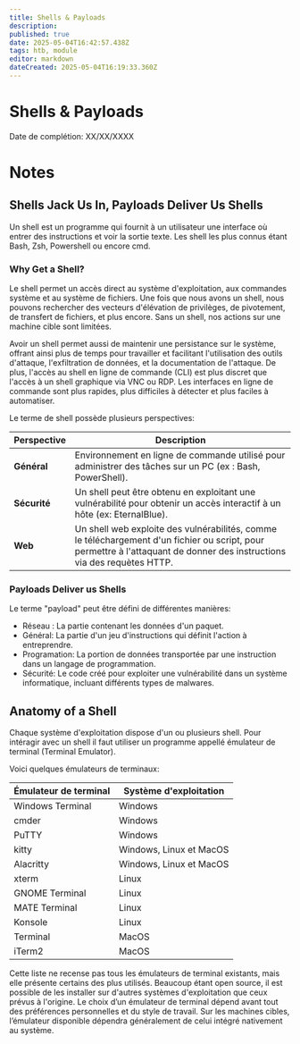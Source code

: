```yaml
---
title: Shells & Payloads
description: 
published: true
date: 2025-05-04T16:42:57.438Z
tags: htb, module
editor: markdown
dateCreated: 2025-05-04T16:19:33.360Z
---
```


# Shells & Payloads

Date de complétion: XX/XX/XXXX

# Notes

## Shells Jack Us In, Payloads Deliver Us Shells

Un shell est un programme qui fournit à un utilisateur une interface où entrer des instructions et voir la sortie texte. Les shell les plus connus étant Bash, Zsh, Powershell ou encore cmd.

### Why Get a Shell?

Le shell permet un accès direct au système d'exploitation, aux commandes système et au système de fichiers. Une fois que nous avons un shell, nous pouvons rechercher des vecteurs d'élévation de privilèges, de pivotement, de transfert de fichiers, et plus encore. Sans un shell, nos actions sur une machine cible sont limitées.

Avoir un shell permet aussi de maintenir une persistance sur le système, offrant ainsi plus de temps pour travailler et facilitant l'utilisation des outils d'attaque, l'exfiltration de données, et la documentation de l'attaque. De plus, l'accès au shell en ligne de commande (CLI) est plus discret que l'accès à un shell graphique via VNC ou RDP. Les interfaces en ligne de commande sont plus rapides, plus difficiles à détecter et plus faciles à automatiser.

Le terme de shell possède plusieurs perspectives:

| **Perspective**        | **Description**                                                                                                                                                       |
|------------------------|-----------------------------------------------------------------------------------------------------------------------------------------------------------------------|
| **Général**           | Environnement en ligne de commande utilisé pour administrer des tâches sur un PC (ex : Bash, PowerShell).                                                              |
| **Sécurité** | Un shell peut être obtenu en exploitant une vulnérabilité pour obtenir un accès interactif à un hôte (ex: EternalBlue).                   |
| **Web**                 | Un shell web exploite des vulnérabilités, comme le téléchargement d'un fichier ou script, pour permettre à l'attaquant de donner des instructions via des requètes HTTP. |

### Payloads Deliver us Shells

Le terme "payload" peut être défini de différentes manières:

- Réseau : La partie contenant les données d'un paquet.
- Général: La partie d'un jeu d'instructions qui définit l'action à entreprendre.
- Programation: La portion de données transportée par une instruction dans un langage de programmation.
- Sécurité: Le code créé pour exploiter une vulnérabilité dans un système informatique, incluant différents types de malwares.

## Anatomy of a Shell

Chaque système d'exploitation dispose d'un ou plusieurs shell. Pour intéragir avec un shell il faut utiliser un programme appellé émulateur de terminal (Terminal Emulator).

Voici quelques émulateurs de terminaux:

| **Émulateur de terminal** | **Système d'exploitation**         |
|-----------------------|------------------------------|
| Windows Terminal      | Windows                      |
| cmder                 | Windows                      |
| PuTTY                 | Windows                      |
| kitty                 | Windows, Linux et MacOS     |
| Alacritty             | Windows, Linux et MacOS     |
| xterm                 | Linux                        |
| GNOME Terminal        | Linux                        |
| MATE Terminal         | Linux                        |
| Konsole               | Linux                        |
| Terminal              | MacOS                        |
| iTerm2                | MacOS                        |

Cette liste ne recense pas tous les émulateurs de terminal existants, mais elle présente certains des plus utilisés.
Beaucoup étant open source, il est possible de les installer sur d'autres systèmes d'exploitation que ceux prévus à l'origine. Le choix d’un émulateur de terminal dépend avant tout des préférences personnelles et du style de travail.
Sur les machines cibles, l’émulateur disponible dépendra généralement de celui intégré nativement au système.

